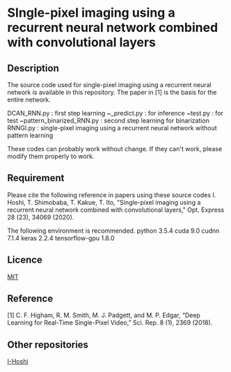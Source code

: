 SIngle-pixel imaging using a recurrent neural network combined with convolutional layers
====

## Description
The source code used for single-pixel imaging using a recurrent neural network is available in this repository.
The paper in [1] is the basis for the entire network.

DCAN_RNN.py : first step learning
~_predict.py : for inference
~test.py : for test
~pattern_binarized_RNN.py : second step learning for binarization
RNNGI.py : single-pixel imaging using a recurrent neural network without pattern learning

These codes can probably work without change.
If they can't work, please modify them properly to work. 



## Requirement
Please cite the following reference in papers using these source codes
I. Hoshi, T. Shimobaba, T. Kakue, T. Ito, "Single-pixel imaging using a recurrent neural network combined with convolutional layers," Opt. Express 28 (23), 34069 (2020).

The following environment is recommended.
python 3.5.4
cuda 9.0
cudnn 7.1.4
keras 2.2.4
tensorflow-gpu 1.8.0

## Licence

[MIT](https://github.com/I-Hoshi/SPI_RNN/blob/master/LICENSE)

## Reference
[1] C. F. Higham, R. M. Smith, M. J. Padgett, and M. P. Edgar, “Deep Learning for Real-Time Single-Pixel Video,” Sci. Rep. 8 (1), 2369 (2018).

## Other repositories
[I-Hoshi](https://github.com/I-Hoshi)
